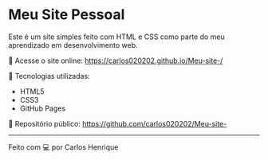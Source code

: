 # Meu Site Pessoal

Este é um site simples feito com HTML e CSS como parte do meu aprendizado em desenvolvimento web.

🚀 Acesse o site online:
https://carlos020202.github.io/Meu-site-/

📂 Tecnologias utilizadas:
- HTML5
- CSS3
- GitHub Pages

📌 Repositório público:
https://github.com/carlos020202/Meu-site-

---

Feito com 💻 por Carlos Henrique
